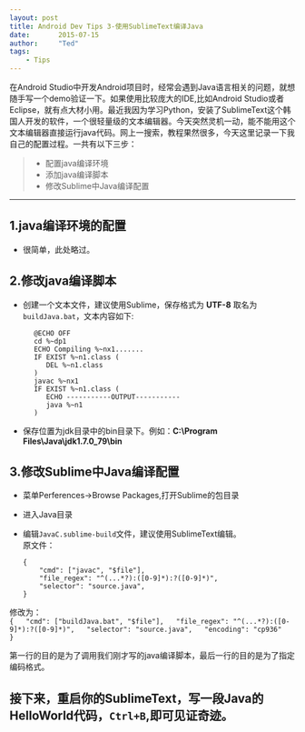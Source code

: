```yaml
---
layout: post
title: Android Dev Tips 3-使用SublimeText编译Java
date:       2015-07-15
author:     "Ted"
tags:
    - Tips
---
```



在Android Studio中开发Android项目时，经常会遇到Java语言相关的问题，就想随手写一个demo验证一下。如果使用比较庞大的IDE,比如Android Studio或者Eclipse，就有点大材小用。最近我因为学习Python，安装了SublimeText这个韩国人开发的软件，一个很轻量级的文本编辑器。今天突然灵机一动，能不能用这个文本编辑器直接运行java代码。网上一搜索，教程果然很多，今天这里记录一下我自己的配置过程。一共有以下三步：

 > * 配置java编译环境
 > * 添加java编译脚本
 > * 修改Sublime中Java编译配置
 
 ------

## 1.java编译环境的配置
- 很简单，此处略过。

## 2.修改java编译脚本
- 创建一个文本文件，建议使用Sublime，保存格式为 **UTF-8** 取名为`buildJava.bat`，文本内容如下:  
```
      @ECHO OFF  
      cd %~dp1  
      ECHO Compiling %~nx1.......  
      IF EXIST %~n1.class (  
         DEL %~n1.class  
      )  
      javac %~nx1  
      IF EXIST %~n1.class (  
         ECHO -----------OUTPUT-----------  
         java %~n1  
      )  
```
- 保存位置为jdk目录中的bin目录下。例如：**C:\Program Files\Java\jdk1.7.0_79\bin**

## 3.修改Sublime中Java编译配置

 - 菜单Perferences->Browse Packages,打开Sublime的包目录
 - 进入Java目录
 - 编辑`JavaC.sublime-build`文件，建议使用SublimeText编辑。  
 原文件：
   
    ``` 
    {  
    	"cmd": ["javac", "$file"],  
		"file_regex": "^(...*?):([0-9]*):?([0-9]*)",  
		"selector": "source.java",  
    }  
    ```
修改为：  
    ```
    {  
	    "cmd": ["buildJava.bat", "$file"],  
	    "file_regex": "^(...*?):([0-9]*):?([0-9]*)",  
	    "selector": "source.java",  
    	"encoding": "cp936"  
    }  
    ```  

第一行的目的是为了调用我们刚才写的java编译脚本，最后一行的目的是为了指定编码格式。
    
## 接下来，重启你的SublimeText，写一段Java的HelloWorld代码，`Ctrl+B`,即可见证奇迹。



